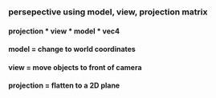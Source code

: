 ### persepective using model, view, projection matrix

#### projection * view * model * vec4
#### model = change to world coordinates
#### view = move objects to front of camera
#### projection = flatten to a 2D plane
